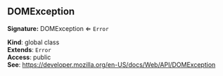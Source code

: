 ## DOMException
**Signature:** DOMException ⇐ `Error`

**Kind**: global class  
**Extends**: `Error`  
**Access**: public  
**See**: https://developer.mozilla.org/en-US/docs/Web/API/DOMException  
